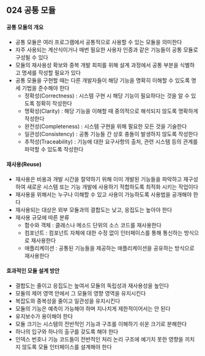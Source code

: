 ## 024 공통 모듈

#### 공통 모듈의 개요

- 공통 모듈은 여러 프로그램에서 공통적으로 사용할 수 있는 모듈을 의미한다
- 자주 사용되는 계산식이거나 매번 필요한 사용자 인증과 같은 기능들이 공통 모듈로 구성될 수 있다
- 모듈의 재사용성 확보와 중복 개발 회피를 위해 설계 과정에서 공통 부분을 식별하고 명세를 작성할 필요가 있다
- 공통 모듈을 구현할 때는 다른 개발자들이 해당 기능을 명확히 이해할 수 있도록 명세 기법을 준수해야 한다
  - 정확성(Correctness) : 시스템 구현 시 해당 기능이 필요하다는 것을 알 수 있도록 정확히 작성한다
  - 명확성(Clarity) : 해당 기능을 이해할 때 중의적으로 해석되지 않도록 명확하게 작성한다
  - 완전성(Completeness) : 시스템 구현을 위해 필요한 모든 것을 기술한다
  - 일관성(Consistency) : 공통 기능들 간 상호 충돌이 발생하지 않도록 작성한다
  - 추적성(Traceability) : 기능에 대한 요구사항의 출처, 관련 시스템 등의 관계를 파악할 수 있도록 작성한다



#### 재사용(Reuse)

- 재사용은 비용과 개발 시간을 절약하기 위해 이미 개발된 기능들을 파악하고 재구성하여 새로운 시스템 또는 기능 개발에 사용하기 적합하도록 최적화 시키는 작업이다
- 재사용을 위해서는 누구나 이해할 수 있고 사용이 가능하도록 사용법을 공개해야 한다
- 재사용되는 대상은 외부 모듈과의 결합도는 낮고, 응집도는 높아야 한다
- 재사용 규모에 따른 분류
  - 함수와 객체 : 클래스나 메소드 단위의 소스 코드를 재사용한다
  - 컴포넌트 : 컴포넌트 자체에 대한 수정 없이 인터페이스를 통해 통신하는 방식으로 재사용한다
  - 애플리케이션 : 공통된 기능들을 제공하는 애플리케이션을 공유하는 방식으로 재사용한다



#### 효과적인 모듈 설계 방안

- 결합도는 줄이고 응집도는 높여서 모듈의 독립성과 재사용성을 높인다
- 모듈의 제어 영역 안에서 그 모듈의 영향 영역을 유지시킨다
- 복잡도와 중복성을 줄이고 일관성을 유지시킨다
- 모듈의 기능은 예측이 가능해야 하며 지나치게 제한적이어서는 안 된다
- 유지보수가 용이해야 한다
- 모듈 크기는 시스템의 전반적인 기능과 구조를 이해하기 쉬운 크기로 분해한다
- 하나의 입구와 하나의 출구를 갖도록 해야 한다
- 인덱스 번호나 기능 코드들이 전반적인 처리 논리 구조에 예기치 못한 영향을 끼치지 않도록 모듈 인터페이스를 설계해야 한다